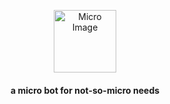 <p align="center">
    <img width="100" src="https://media.discordapp.net/attachments/1137862477175070762/1138454673771200543/Micro_1.png?width=423&height=423" alt="Micro Image">  
</p>
<h4 align="center">
a micro bot for not-so-micro needs
</h4>
